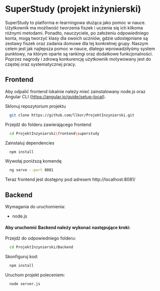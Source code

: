 
# SuperStudy (projekt inżynierski)

SuperStudy to platforma e-learningowa służąca jako pomoc w nauce. Użytkownik ma możliwość tworzenia fiszek i uczenia się ich kilkoma różnymi metodami. Ponadto, nauczyciele, po założeniu odpowiedniego konta, mogą tworzyć klasy dla swoich uczniów, gdzie udostępniane są zestawy fiszek oraz zadania domowe dla tej konkretnej grupy. Naszym celem jest jak najlepsza pomoc w nauce, dlatego wprowadziłyśmy system punktowy, na którym oparte są rankingi oraz dodatkowe funkcjonalności. Poprzez nagrody i zdrową konkurencję użytkownik motywowany jest do częstej oraz systematycznej pracy.


## Frontend

Aby odpalić frontend lokalnie należy mieć zainstalowany node.js oraz Angular CLI (https://angular.io/guide/setup-local).

Sklonuj repozytorium projektu

```bash
  git clone https://github.com/llkor/ProjektInzynierski.git
```

Przejdź do folderu zawierającego frontend

```bash
  cd ProjektInzynierski\frontend\superstudy
```

Zainstaluj dependencies

```bash
  npm install
```

Wywołaj poniższą komendę

```bash
  ng serve --port 8081
```
Teraz frontend jest dostępny pod adresem http://localhost:8081/


## Backend 

Wymagania do uruchomienia:
* node.js

#### Aby uruchomić Backend należy wykonać następujące kroki:


Przejdź do odpowiedniego folderu:

```bash
  cd ProjektInzynierski/Backend
```

Skonfiguruj kod:

```bash
  npm install
```

Uruchom projekt poleceniem: 

```bash
  node server.js
```
